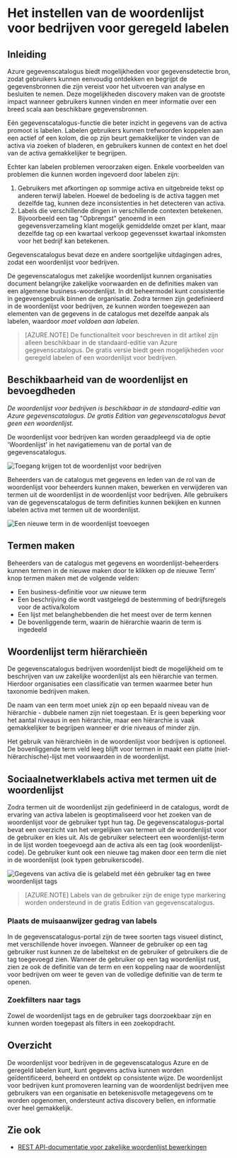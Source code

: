 <properties
    pageTitle="Het instellen van de woordenlijst voor bedrijven voor geregeld labelen | Microsoft Azure"
    description="Op How-to artikel de woordenlijst voor bedrijven in de gegevenscatalogus Azure markeren voor definiëren en gebruiken van een algemene business-woordenlijst label geregistreerd gegevens activa."
    services="data-catalog"
    documentationCenter=""
    authors="steelanddata"
    manager="NA"
    editor=""
    tags=""/>
<tags
    ms.service="data-catalog"
    ms.devlang="NA"
    ms.topic="article"
    ms.tgt_pltfrm="NA"
    ms.workload="data-catalog"
    ms.date="09/21/2016"
    ms.author="maroche"/>

# <a name="how-to-set-up-the-business-glossary-for-governed-tagging"></a>Het instellen van de woordenlijst voor bedrijven voor geregeld labelen

## <a name="introduction"></a>Inleiding

Azure gegevenscatalogus biedt mogelijkheden voor gegevensdetectie bron, zodat gebruikers kunnen eenvoudig ontdekken en begrijpt de gegevensbronnen die zijn vereist voor het uitvoeren van analyse en besluiten te nemen. Deze mogelijkheden discovery maken van de grootste impact wanneer gebruikers kunnen vinden en meer informatie over een breed scala aan beschikbare gegevensbronnen.

Eén gegevenscatalogus-functie die beter inzicht in gegevens van de activa promoot is labelen. Labelen gebruikers kunnen trefwoorden koppelen aan een actief of een kolom, die op zijn beurt gemakkelijker te vinden van de activa via zoeken of bladeren, en gebruikers kunnen de context en het doel van de activa gemakkelijker te begrijpen.

Echter kan labelen problemen veroorzaken eigen. Enkele voorbeelden van problemen die kunnen worden ingevoerd door labelen zijn:

1.  Gebruikers met afkortingen op sommige activa en uitgebreide tekst op anderen terwijl labelen. Hoewel de bedoeling is de activa taggen met dezelfde tag, kunnen deze inconsistenties in het detecteren van activa.
2.  Labels die verschillende dingen in verschillende contexten betekenen. Bijvoorbeeld een tag "Opbrengst" genoemd in een gegevensverzameling klant mogelijk gemiddelde omzet per klant, maar dezelfde tag op een kwartaal verkoop gegevensset kwartaal inkomsten voor het bedrijf kan betekenen.  

Gegevenscatalogus bevat deze en andere soortgelijke uitdagingen adres, zodat een woordenlijst voor bedrijven.

De gegevenscatalogus met zakelijke woordenlijst kunnen organisaties document belangrijke zakelijke voorwaarden en de definities maken van een algemene business-woordenlijst. In dit beheermodel kunt consistentie in gegevensgebruik binnen de organisatie. Zodra termen zijn gedefinieerd in de woordenlijst voor bedrijven, ze kunnen worden toegewezen aan elementen van de gegevens in de catalogus met dezelfde aanpak als labelen, waardoor _moet voldoen aan labelen_.

> [AZURE.NOTE] De functionaliteit voor beschreven in dit artikel zijn alleen beschikbaar in de standaard-editie van Azure gegevenscatalogus. De gratis versie biedt geen mogelijkheden voor geregeld labelen of een woordenlijst voor bedrijven.

## <a name="glossary-availability-and-privileges"></a>Beschikbaarheid van de woordenlijst en bevoegdheden

*De woordenlijst voor bedrijven is beschikbaar in de standaard-editie van Azure gegevenscatalogus. De gratis Edition van gegevenscatalogus bevat geen een woordenlijst.*

De woordenlijst voor bedrijven kan worden geraadpleegd via de optie 'Woordenlijst' in het navigatiemenu van de portal van de gegevenscatalogus.  

![Toegang krijgen tot de woordenlijst voor bedrijven](./media/data-catalog-how-to-business-glossary/01-portal-menu.png)


Beheerders van de catalogus met gegevens en leden van de rol van de woordenlijst voor beheerders kunnen maken, bewerken en verwijderen van termen uit de woordenlijst in de woordenlijst voor bedrijven. Alle gebruikers van de gegevenscatalogus de term definities kunnen bekijken en kunnen labelen activa met termen uit de woordenlijst.

![Een nieuwe term in de woordenlijst toevoegen](./media/data-catalog-how-to-business-glossary/02-new-term.png)


## <a name="creating-glossary-terms"></a>Termen maken

Beheerders van de catalogus met gegevens en woordenlijst-beheerders kunnen termen in de nieuwe maken door te klikken op de nieuwe Term' knop termen maken met de volgende velden:

* Een business-definitie voor uw nieuwe term
* Een beschrijving die wordt vastgelegd de bestemming of bedrijfsregels voor de activa/kolom
* Een lijst met belanghebbenden die het meest over de term kennen
* De bovenliggende term, waarin de hiërarchie waarin de term is ingedeeld


## <a name="glossary-term-hierarchies"></a>Woordenlijst term hiërarchieën

De gegevenscatalogus bedrijven woordenlijst biedt de mogelijkheid om te beschrijven van uw zakelijke woordenlijst als een hiërarchie van termen. Hierdoor organisaties een classificatie van termen waarmee beter hun taxonomie bedrijven maken.

De naam van een term moet uniek zijn op een bepaald niveau van de hiërarchie - dubbele namen zijn niet toegestaan. Er is geen beperking voor het aantal niveaus in een hiërarchie, maar een hiërarchie is vaak gemakkelijker te begrijpen wanneer er drie niveaus of minder zijn.

Het gebruik van hiërarchieën in de woordenlijst voor bedrijven is optioneel. De bovenliggende term veld leeg blijft voor termen in maakt een platte (niet-hiërarchische)-lijst met voorwaarden in de woordenlijst.  

## <a name="tagging-assets-with-glossary-terms"></a>Sociaalnetwerklabels activa met termen uit de woordenlijst

Zodra termen uit de woordenlijst zijn gedefinieerd in de catalogus, wordt de ervaring van activa labelen is geoptimaliseerd voor het zoeken van de woordenlijst voor de gebruiker typt hun tag. De gegevenscatalogus-portal bevat een overzicht van het vergelijken van termen uit de woordenlijst voor de gebruiker en kies uit. Als de gebruiker selecteert een woordenlijst-term in de lijst worden toegevoegd aan de activa als een tag (ook woordenlijst-code). De gebruiker kunt ook een nieuwe tag maken door een term die niet in de woordenlijst (ook typen gebruikerscode).

![Gegevens van activa die is gelabeld met één gebruiker tag en twee woordenlijst tags](./media/data-catalog-how-to-business-glossary/03-tagged-asset.png)

> [AZURE.NOTE] Labels van de gebruiker zijn de enige type markering worden ondersteund in de gratis Edition van gegevenscatalogus.

### <a name="hover-behavior-on-tags"></a>Plaats de muisaanwijzer gedrag van labels
In de gegevenscatalogus-portal zijn de twee soorten tags visueel distinct, met verschillende hover invoegen. Wanneer de gebruiker op een tag gebruiker rust kunnen ze de labeltekst en de gebruiker of gebruikers die de tag toegevoegd zien. Wanneer de gebruiker op een tag woordenlijst rust, zien ze ook de definitie van de term en een koppeling naar de woordenlijst voor bedrijven om weer te geven van de volledige definitie van de term te openen.

### <a name="search-filters-for-tags"></a>Zoekfilters naar tags
Zowel de woordenlijst tags en de gebruiker tags doorzoekbaar zijn en kunnen worden toegepast als filters in een zoekopdracht.

## <a name="summary"></a>Overzicht
De woordenlijst voor bedrijven in de gegevenscatalogus Azure en de geregeld labelen kunt, kunt gegevens activa kunnen worden geïdentificeerd, beheerd en ontdekt op consistente wijze. De woordenlijst voor bedrijven kunt promoveren learning van de woordenlijst bedrijven mee gebruikers van een organisatie en betekenisvolle metagegevens om te worden opgenomen, ondersteunt activa discovery bellen, en informatie over heel gemakkelijk.

## <a name="see-also"></a>Zie ook

- [REST API-documentatie voor zakelijke woordenlijst bewerkingen](https://msdn.microsoft.com/library/mt708855.aspx)

